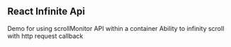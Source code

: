## React Infinite Api

Demo for using scrollMonitor API within a container
Ability to infinity scroll with http request callback
